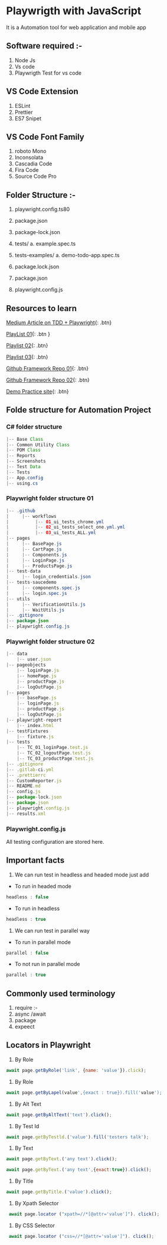 
# Playwrigth with JavaScript

It is a Automation tool for web application and mobile app

## Software required :-

1. Node Js
2. Vs code
3. Playwrigth Test for vs code

## VS Code Extension

1. ESLint
2. Prettier
3. ES7 Snipet

## VS Code Font Family

1. roboto Mono
2. Inconsolata
3. Cascadia Code
4. Fira Code
5. Source Code Pro

## Folder Structure :-

1. playwright.config.ts80
2. package.json
3. package-lock.json
4. tests/
 a. example.spec.ts

5. tests-examples/
 a. demo-todo-app.spec.ts
6. package.lock.json
7. package.json
8. playwright.config.js

## Resources to learn

[Medium Article on TDD + Playwright]( https://medium.com/@oroz.askarov/building-a-robust-automation-framework-in-playwright-typescript-version-b13be4e4bf56 ){: .btn}

[PlayList 01](https://www.youtube.com/watch?v=IB2P1FBXjcQ&list=PLhW3qG5bs-L9sJKoT1LC5grGT77sfW0Z8&index=2){: .btn } 

[Playlist 02](https://www.youtube.com/@rajatt95/playlists){: .btn}

[Playlist 03](https://www.youtube.com/playlist?list=PLFGoYjJG_fqrjcgRUcc2ubbZGtbRcC6W8){: .btn}

[Github Framework Repo 01](https://github.com/JayKishoreDuvvuri/Playwright-JavaScript-SauceDemo){: .btn}

[Github Framework Repo 02](https://github.com/rajatt95/TestAutomationFramework_YT_Rajat_Web_Playwright_JS?tab=readme-ov-file){: .btn}

[Demo Practice site](https://www.saucedemo.com/v1/inventory.html){: .btn}

## Folde structure for Automation Project

### C# folder structure

```java
|-- Base Class
|-- Common Utility Class
|-- POM Class
|-- Reports
|-- Screenshots
|-- Test Data
|-- Tests
|-- App.config
|-- using.cs
```

### Playwright folder structure 01

```java
|-- .github
|     |-- workflows
|          |-- 01_ui_tests_chrome.yml
|          |-- 02_ui_tests_select_one.yml.yml
|          |-- 03_ui_tests_ALL.yml
|-- pages
|     |-- BasePage.js
|     |-- CartPage.js
|     |-- Components.js
|     |-- LoginPage.js
|     |-- ProductsPage.js
|-- test-data
|     |-- login_credentials.json
|-- tests-saucedemo
|     |-- components.spec.js
|     |-- login.spec.js
|-- utils
|     |-- VerificationUtils.js
|     |-- WaitUtils.js
|-- .gitignore
|-- package.json
|-- playwright.config.js
```

### Playwright folder structure 02

```javascript
|-- data
    |-- user.json
|-- pageobjects
    |-- loginPage.js
    |-- homePage.js
    |-- productPage.js
    |-- logOutPage.js
|-- pages
    |-- basePage.js
    |-- loginPage.js
    |-- productPage.js
    |-- logOutPage.js
|-- playwright-report
    |-- index.html
|-- testFixtures
    |-- fixture.js
|-- tests
    |-- TC_01_loginPage.test.js
    |-- TC_02_logoutPage.test.js
    |-- TC_03_productPage.test.js
|-- .gitignore
|-- .gitlab-ci.yml
|-- .prettierrc
|-- CustomReporter.js
|-- README.md
|-- config.js
|-- package-lock.json
|-- package.json
|-- playwright.config.js
|-- results.xml
```

### Playwright.config.js

All testing configuration are stored here.

## Important facts

1. We can run test in headless and headed mode just add

* To run in headed mode

```javascript
headless : false
```

* To run in headless

```javascript
headless : true
```

1. We can run test in parallel way

* To run in parallel mode

```javascript
parallel : false
```

* To not run in parallel mode

```javascript
parallel : true
```

## Commonly used terminology

1. require :-
2. async /await
3. package
4. expeect

## Locators in Playwright

1. By Role

```javascript
await page.getByRole('link', {name: 'value'}).click);
```

1. By Role

```javascript
await page.getByLapel(value',{exact : true}).fill('value');
```

1. By Alt Text

```javascript
await page.getByAltText('text').click();
```

1. By Test Id

```javascript
await page.getByTestld.('value').fill('testers talk');
```

1. By Text

```javascript
await page.getByText.('any text').click();
```

```javascript
await page.getByText.('any text',{exact:true}).click();
```

1. By Title

```javascript
await page.getByTitle.('value').click();
```

1. By Xpath Selector

```javascript
 await page.locator ("xpath=//*[@attr='value']"). click();
```

1. By CSS Selector

```javascript
 await page.locator ("css=//*[@attr='value']"). click();
```
